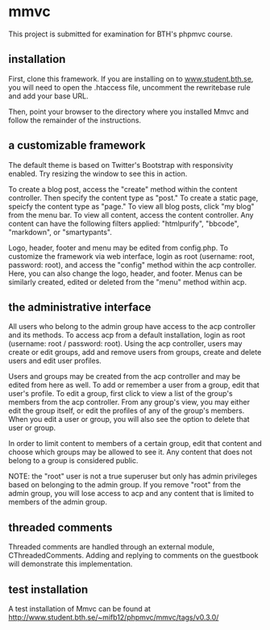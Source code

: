 mmvc
====
This project is submitted for examination for BTH's phpmvc course. 

installation
-----------
First, clone this framework. If you are installing on to www.student.bth.se, you will need to open the .htaccess file, uncomment the rewritebase rule and add your base URL. 

Then, point your browser to the directory where you installed Mmvc and follow the remainder of the instructions.

a customizable framework
-----------
The default theme is based on Twitter's Bootstrap with responsivity enabled. Try resizing the window to see this in action.

To create a blog post, access the "create" method within the content controller. Then specify the content type as "post." To create a static page, speicfy the content type as "page." To view all blog posts, click "my blog" from the menu bar. To view all content, access the content controller. Any content can have the following filters applied: "htmlpurify", "bbcode", "markdown", or "smartypants". 

Logo, header, footer and menu may be edited from config.php. To customize the framework via web interface, login as root (username: root, password: root), and access the "config" method within the acp controller. Here, you can also change the logo, header, and footer. Menus can be similarly created, edited or deleted from the "menu" method within acp.

the administrative interface
----------
All users who belong to the admin group have access to the acp controller and its methods. To access acp from a default installation, login as root (username: root / password: root). Using the acp controller, users may create or edit groups, add and remove users from groups, create and delete users and edit user profiles. 

Users and groups may be created from the acp controller and may be edited from here as well. To add or remember a user from a group, edit that user's profile. To edit a group, first click to view a list of the group's members from the acp controller. From any group's view, you may either edit the group itself, or edit the profiles of any of the group's members. When you edit a user or group, you will also see the option to delete that user or group. 

In order to limit content to members of a certain group, edit that content and choose which groups may be allowed to see it. Any content that does not belong to a group is considered public.

NOTE: the "root" user is not a true superuser but only has admin privileges based on belonging to the admin group. If you remove "root" from the admin group, you will lose access to acp and any content that is limited to members of the admin group.

threaded comments
----------
Threaded comments are handled through an external module, CThreadedComments. Adding and replying to comments on the guestbook will demonstrate this implementation.

test installation
---------
A test installation of Mmvc can be found at http://www.student.bth.se/~mifb12/phpmvc/mmvc/tags/v0.3.0/
